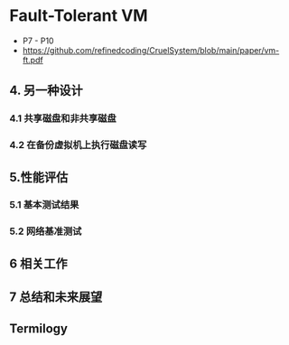 # Fault-Tolerant VM
- P7 - P10
- https://github.com/refinedcoding/CruelSystem/blob/main/paper/vm-ft.pdf



## 4. 另一种设计

### 4.1 共享磁盘和非共享磁盘

### 4.2 在备份虚拟机上执行磁盘读写

## 5.性能评估

### 5.1 基本测试结果

### 5.2 网络基准测试

## 6 相关工作

## 7 总结和未来展望

## Termilogy



